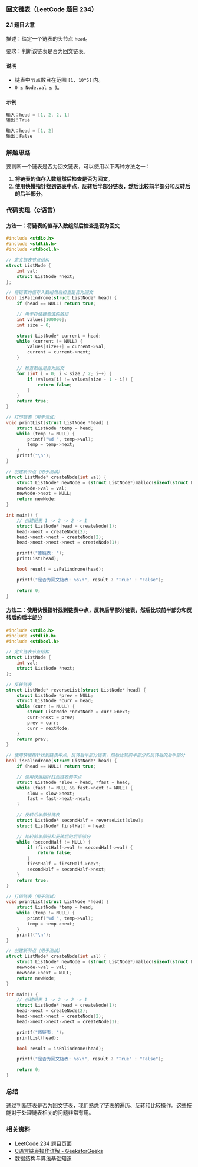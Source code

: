 ### 回文链表（LeetCode 题目 234）

#### 2.1 题目大意
描述：给定一个链表的头节点 `head`。

要求：判断该链表是否为回文链表。

#### 说明
- 链表中节点数目在范围 `[1, 10^5]` 内。
- `0 ≤ Node.val ≤ 9`。

#### 示例
```c
输入：head = [1, 2, 2, 1]
输出：True

输入：head = [1, 2]
输出：False
```

### 解题思路
要判断一个链表是否为回文链表，可以使用以下两种方法之一：

1. **将链表的值存入数组然后检查是否为回文**。
2. **使用快慢指针找到链表中点，反转后半部分链表，然后比较前半部分和反转后的后半部分**。

### 代码实现（C语言）

#### 方法一：将链表的值存入数组然后检查是否为回文

```c
#include <stdio.h>
#include <stdlib.h>
#include <stdbool.h>

// 定义链表节点结构
struct ListNode {
    int val;
    struct ListNode *next;
};

// 将链表的值存入数组然后检查是否为回文
bool isPalindrome(struct ListNode* head) {
    if (head == NULL) return true;

    // 用于存储链表值的数组
    int values[100000];
    int size = 0;

    struct ListNode* current = head;
    while (current != NULL) {
        values[size++] = current->val;
        current = current->next;
    }

    // 检查数组是否为回文
    for (int i = 0; i < size / 2; i++) {
        if (values[i] != values[size - 1 - i]) {
            return false;
        }
    }
    return true;
}

// 打印链表（用于测试）
void printList(struct ListNode *head) {
    struct ListNode *temp = head;
    while (temp != NULL) {
        printf("%d ", temp->val);
        temp = temp->next;
    }
    printf("\n");
}

// 创建新节点（用于测试）
struct ListNode* createNode(int val) {
    struct ListNode* newNode = (struct ListNode*)malloc(sizeof(struct ListNode));
    newNode->val = val;
    newNode->next = NULL;
    return newNode;
}

int main() {
    // 创建链表 1 -> 2 -> 2 -> 1
    struct ListNode* head = createNode(1);
    head->next = createNode(2);
    head->next->next = createNode(2);
    head->next->next->next = createNode(1);

    printf("原链表: ");
    printList(head);

    bool result = isPalindrome(head);

    printf("是否为回文链表: %s\n", result ? "True" : "False");

    return 0;
}
```

#### 方法二：使用快慢指针找到链表中点，反转后半部分链表，然后比较前半部分和反转后的后半部分

```c
#include <stdio.h>
#include <stdlib.h>
#include <stdbool.h>

// 定义链表节点结构
struct ListNode {
    int val;
    struct ListNode *next;
};

// 反转链表
struct ListNode* reverseList(struct ListNode* head) {
    struct ListNode *prev = NULL;
    struct ListNode *curr = head;
    while (curr != NULL) {
        struct ListNode *nextNode = curr->next;
        curr->next = prev;
        prev = curr;
        curr = nextNode;
    }
    return prev;
}

// 使用快慢指针找到链表中点，反转后半部分链表，然后比较前半部分和反转后的后半部分
bool isPalindrome(struct ListNode* head) {
    if (head == NULL) return true;

    // 使用快慢指针找到链表的中点
    struct ListNode *slow = head, *fast = head;
    while (fast != NULL && fast->next != NULL) {
        slow = slow->next;
        fast = fast->next->next;
    }

    // 反转后半部分链表
    struct ListNode* secondHalf = reverseList(slow);
    struct ListNode* firstHalf = head;

    // 比较前半部分和反转后的后半部分
    while (secondHalf != NULL) {
        if (firstHalf->val != secondHalf->val) {
            return false;
        }
        firstHalf = firstHalf->next;
        secondHalf = secondHalf->next;
    }
    return true;
}

// 打印链表（用于测试）
void printList(struct ListNode *head) {
    struct ListNode *temp = head;
    while (temp != NULL) {
        printf("%d ", temp->val);
        temp = temp->next;
    }
    printf("\n");
}

// 创建新节点（用于测试）
struct ListNode* createNode(int val) {
    struct ListNode* newNode = (struct ListNode*)malloc(sizeof(struct ListNode));
    newNode->val = val;
    newNode->next = NULL;
    return newNode;
}

int main() {
    // 创建链表 1 -> 2 -> 2 -> 1
    struct ListNode* head = createNode(1);
    head->next = createNode(2);
    head->next->next = createNode(2);
    head->next->next->next = createNode(1);

    printf("原链表: ");
    printList(head);

    bool result = isPalindrome(head);

    printf("是否为回文链表: %s\n", result ? "True" : "False");

    return 0;
}
```

### 总结
通过判断链表是否为回文链表，我们熟悉了链表的遍历、反转和比较操作。这些技能对于处理链表相关的问题非常有用。

### 相关资料
- [LeetCode 234 题目页面](https://leetcode.com/problems/palindrome-linked-list/)
- [C语言链表操作详解 - GeeksforGeeks](https://www.geeksforgeeks.org/linked-list-set-1-introduction/)
- [数据结构与算法基础知识](https://www.coursera.org/learn/data-structures)